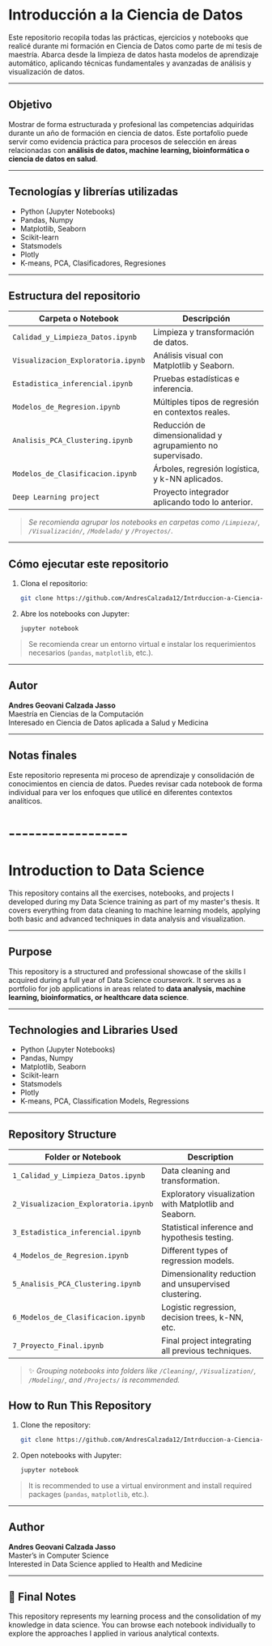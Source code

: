 #  Introducción a la Ciencia de Datos

Este repositorio recopila todas las prácticas, ejercicios y notebooks que realicé durante mi formación en Ciencia de Datos como parte de mi tesis de maestría. Abarca desde la limpieza de datos hasta modelos de aprendizaje automático, aplicando técnicas fundamentales y avanzadas de análisis y visualización de datos.

---

##  Objetivo

Mostrar de forma estructurada y profesional las competencias adquiridas durante un año de formación en ciencia de datos. Este portafolio puede servir como evidencia práctica para procesos de selección en áreas relacionadas con **análisis de datos, machine learning, bioinformática o ciencia de datos en salud**.

---

##  Tecnologías y librerías utilizadas

- Python (Jupyter Notebooks)
- Pandas, Numpy
- Matplotlib, Seaborn
- Scikit-learn
- Statsmodels
- Plotly
- K-means, PCA, Clasificadores, Regresiones

---

##  Estructura del repositorio

| Carpeta o Notebook | Descripción |
|--------------------|-------------|
| `Calidad_y_Limpieza_Datos.ipynb` | Limpieza y transformación de datos. |
| `Visualizacion_Exploratoria.ipynb` | Análisis visual con Matplotlib y Seaborn. |
| `Estadistica_inferencial.ipynb` | Pruebas estadísticas e inferencia. |
| `Modelos_de_Regresion.ipynb` | Múltiples tipos de regresión en contextos reales. |
| `Analisis_PCA_Clustering.ipynb` | Reducción de dimensionalidad y agrupamiento no supervisado. |
| `Modelos_de_Clasificacion.ipynb` | Árboles, regresión logística, y k-NN aplicados. |
| `Deep Learning project` | Proyecto integrador aplicando todo lo anterior. |

>  *Se recomienda agrupar los notebooks en carpetas como `/Limpieza/`, `/Visualización/`, `/Modelado/` y `/Proyectos/`.*


---

##  Cómo ejecutar este repositorio

1. Clona el repositorio:
   ```bash
   git clone https://github.com/AndresCalzada12/Intrduccion-a-Ciencia-de-Datos.git
   ```
2. Abre los notebooks con Jupyter:
   ```bash
   jupyter notebook
   ```

> Se recomienda crear un entorno virtual e instalar los requerimientos necesarios (`pandas`, `matplotlib`, etc.).

---

##  Autor

**Andres Geovani Calzada Jasso**  
Maestría en Ciencias de la Computación  
Interesado en Ciencia de Datos aplicada a Salud y Medicina

---

##  Notas finales

Este repositorio representa mi proceso de aprendizaje y consolidación de conocimientos en ciencia de datos. Puedes revisar cada notebook de forma individual para ver los enfoques que utilicé en diferentes contextos analíticos.

# ------------------ 

#  Introduction to Data Science

This repository contains all the exercises, notebooks, and projects I developed during my Data Science training as part of my master's thesis. It covers everything from data cleaning to machine learning models, applying both basic and advanced techniques in data analysis and visualization.

---

##  Purpose

This repository is a structured and professional showcase of the skills I acquired during a full year of Data Science coursework. It serves as a portfolio for job applications in areas related to **data analysis, machine learning, bioinformatics, or healthcare data science**.

---

##  Technologies and Libraries Used

- Python (Jupyter Notebooks)
- Pandas, Numpy
- Matplotlib, Seaborn
- Scikit-learn
- Statsmodels
- Plotly
- K-means, PCA, Classification Models, Regressions

---

##  Repository Structure

| Folder or Notebook | Description |
|--------------------|-------------|
| `1_Calidad_y_Limpieza_Datos.ipynb` | Data cleaning and transformation. |
| `2_Visualizacion_Exploratoria.ipynb` | Exploratory visualization with Matplotlib and Seaborn. |
| `3_Estadistica_inferencial.ipynb` | Statistical inference and hypothesis testing. |
| `4_Modelos_de_Regresion.ipynb` | Different types of regression models. |
| `5_Analisis_PCA_Clustering.ipynb` | Dimensionality reduction and unsupervised clustering. |
| `6_Modelos_de_Clasificacion.ipynb` | Logistic regression, decision trees, k-NN, etc. |
| `7_Proyecto_Final.ipynb` | Final project integrating all previous techniques. |

> ✨ *Grouping notebooks into folders like `/Cleaning/`, `/Visualization/`, `/Modeling/`, and `/Projects/` is recommended.*



##  How to Run This Repository

1. Clone the repository:
   ```bash
   git clone https://github.com/AndresCalzada12/Intrduccion-a-Ciencia-de-Datos.git
   ```
2. Open notebooks with Jupyter:
   ```bash
   jupyter notebook
   ```

> It is recommended to use a virtual environment and install required packages (`pandas`, `matplotlib`, etc.).

---

##  Author

**Andres Geovani Calzada Jasso**  
Master’s in Computer Science  
Interested in Data Science applied to Health and Medicine

---

## 📌 Final Notes

This repository represents my learning process and the consolidation of my knowledge in data science. You can browse each notebook individually to explore the approaches I applied in various analytical contexts.
